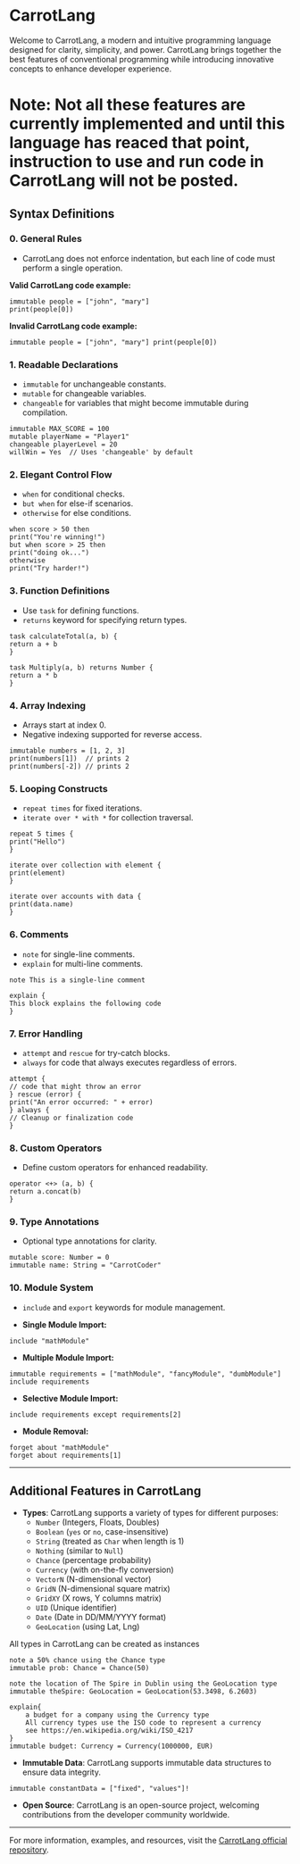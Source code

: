 # CarrotLang

Welcome to CarrotLang, a modern and intuitive programming language designed for clarity, simplicity, and power. CarrotLang brings together the best features of conventional programming while introducing innovative concepts to enhance developer experience.

# Note: Not all these features are currently implemented and until this language has reaced that point, instruction to use and run code in CarrotLang will not be posted.

## Syntax Definitions

### 0. General Rules
- CarrotLang does not enforce indentation, but each line of code must perform a single operation.

**Valid CarrotLang code example:**
```carrot
immutable people = ["john", "mary"]
print(people[0])
```

**Invalid CarrotLang code example:**
```carrot
immutable people = ["john", "mary"] print(people[0])
```

### 1. Readable Declarations
- `immutable` for unchangeable constants.
- `mutable` for changeable variables.
- `changeable` for variables that might become immutable during compilation.

```carrot
immutable MAX_SCORE = 100
mutable playerName = "Player1"
changeable playerLevel = 20
willWin = Yes  // Uses 'changeable' by default
```

### 2. Elegant Control Flow
- `when` for conditional checks.
- `but when` for else-if scenarios.
- `otherwise` for else conditions.

```carrot
when score > 50 then
print("You're winning!")
but when score > 25 then
print("doing ok...")
otherwise
print("Try harder!")
```

### 3. Function Definitions
- Use `task` for defining functions.
- `returns` keyword for specifying return types.

```carrot
task calculateTotal(a, b) {
return a + b
}

task Multiply(a, b) returns Number {
return a * b
}
```

### 4. Array Indexing
- Arrays start at index 0.
- Negative indexing supported for reverse access.

```carrot
immutable numbers = [1, 2, 3]
print(numbers[1])  // prints 2
print(numbers[-2]) // prints 2
```

### 5. Looping Constructs
- `repeat times` for fixed iterations.
- `iterate over * with *` for collection traversal.

```carrot
repeat 5 times {
print("Hello")
}

iterate over collection with element {
print(element)
}

iterate over accounts with data {
print(data.name)
}
```

### 6. Comments
- `note` for single-line comments.
- `explain` for multi-line comments.

```carrot
note This is a single-line comment

explain {
This block explains the following code
}
```

### 7. Error Handling
- `attempt` and `rescue` for try-catch blocks.
- `always` for code that always executes regardless of errors.

```carrot
attempt {
// code that might throw an error
} rescue (error) {
print("An error occurred: " + error)
} always {
// Cleanup or finalization code
}
```

### 8. Custom Operators
- Define custom operators for enhanced readability.

```carrot
operator <+> (a, b) {
return a.concat(b)
}
```

### 9. Type Annotations
- Optional type annotations for clarity.
```carrot
mutable score: Number = 0
immutable name: String = "CarrotCoder"
```

### 10. Module System
- `include` and `export` keywords for module management.

- **Single Module Import:**
```carrot
include "mathModule"
```

- **Multiple Module Import:**
```carrot
immutable requirements = ["mathModule", "fancyModule", "dumbModule"]
include requirements
```

- **Selective Module Import:**
```carrot
include requirements except requirements[2]
```

- **Module Removal:**
```carrot
forget about "mathModule"
forget about requirements[1]
```

---

## Additional Features in CarrotLang

- **Types**: CarrotLang supports a variety of types for different purposes:
  - `Number` (Integers, Floats, Doubles)
  - `Boolean` (`yes` or `no`, case-insensitive)
  - `String` (treated as `Char` when length is 1)
  - `Nothing` (similar to `Null`)
  - `Chance` (percentage probability)
  - `Currency` (with on-the-fly conversion)
  - `VectorN` (N-dimensional vector)
  - `GridN` (N-dimensional square matrix)
  - `GridXY` (X rows, Y columns matrix)
  - `UID` (Unique identifier)
  - `Date` (Date in DD/MM/YYYY format)
  - `GeoLocation` (using Lat, Lng)

All types in CarrotLang can be created as instances
```carrot
note a 50% chance using the Chance type
immutable prob: Chance = Chance(50)

note the location of The Spire in Dublin using the GeoLocation type
immutable theSpire: GeoLocation = GeoLocation(53.3498, 6.2603)

explain{
    a budget for a company using the Currency type
    All currency types use the ISO code to represent a currency
    see https://en.wikipedia.org/wiki/ISO_4217
}
immutable budget: Currency = Currency(1000000, EUR)
```

- **Immutable Data**: CarrotLang supports immutable data structures to ensure data integrity.

```carrot
immutable constantData = ["fixed", "values"]!
```

- **Open Source**: CarrotLang is an open-source project, welcoming contributions from the developer community worldwide.

---

For more information, examples, and resources, visit the [CarrotLang official repository](https://github.com/CarrotLang/CarrotLang).
